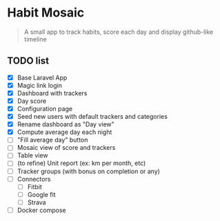 # Habit Mosaic
> A small app to track habits, score each day and display github-like timeline

## TODO list

* [x] Base Laravel App
* [x] Magic link login
* [x] Dashboard with trackers
* [x] Day score
* [x] Configuration page
* [x] Seed new users with default trackers and categories
* [x] Rename dashboard as "Day view"
* [x] Compute average day each night
* [ ] "Fill average day" button
* [ ] Mosaic view of score and trackers
* [ ] Table view
* [ ] (to refine) Unit report (ex: km per month, etc)
* [ ] Tracker groups (with bonus on completion or any)
* [ ] Connectors
  * [ ] Fitbit
  * [ ] Google fit
  * [ ] Strava
* [ ] Docker compose
